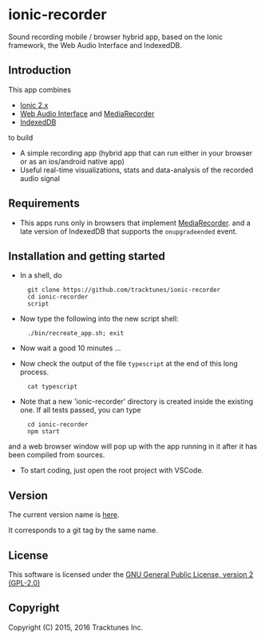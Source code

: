 # ionic-recorder

Sound recording mobile / browser hybrid app, based on the Ionic framework,
the Web Audio Interface and IndexedDB.

## Introduction

This app combines
* [Ionic 2.x](http://ionicframework.com/docs/v2/)
* [Web Audio Interface](https://developer.mozilla.org/en-US/docs/Web/API/Web_Audio_API) and 
  [MediaRecorder](https://developer.mozilla.org/en-US/docs/Web/API/MediaRecorder_API)
* [IndexedDB](https://developer.mozilla.org/en-US/docs/Web/API/IndexedDB_API)

to build
* A simple recording app (hybrid app that can run either in your browser or 
  as an ios/android native app)
* Useful real-time visualizations, stats and data-analysis of the recorded 
  audio signal

## Requirements
* This apps runs only in browsers that implement
  [MediaRecorder](https://developer.mozilla.org/en-US/docs/Web/API/MediaRecorder_API).
  and a late version of IndexedDB that supports the `onupgradeended` event.
  
## Installation and getting started
* In a shell, do

        git clone https://github.com/tracktunes/ionic-recorder
        cd ionic-recorder
        script
* Now type the following into the new script shell:

        ./bin/recreate_app.sh; exit
* Now wait a good 10 minutes ...
* Now check the output of the file `typescript` at the end of this long process.

        cat typescript
* Note that a new 'ionic-recorder' directory is created inside the existing one.
If all tests passed, you can type

        cd ionic-recorder
        npm start
and a web browser window will pop up with the app running in it after it has been compiled from sources.
* To start coding, just open the root project with VSCode.

## Version
The current version name is [here](https://github.com/tracktunes/ionic-recorder/blob/master/VERSION).

It corresponds to a git tag by the same name.

## License

This software is licensed under the [GNU General Public License, version 2 (GPL-2.0)](https://opensource.org/licenses/GPL-2.0)

## Copyright

Copyright (C) 2015, 2016 Tracktunes Inc.
